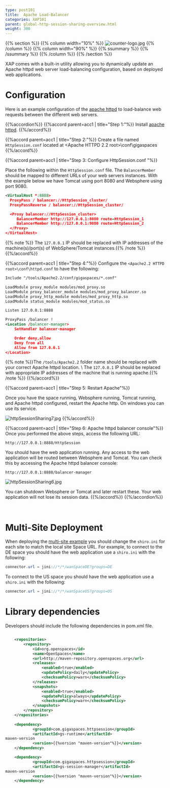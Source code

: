 ```yaml
---
type: post101
title:  Apache Load-Balancer
categories: XAP101
parent: global-http-session-sharing-overview.html
weight: 300
---
```



{{% section %}}
{{% column width="10%" %}}
![counter-logo.jpg](/attachment_files/subject/loadbalancing.png)
{{% /column %}}
{{% column width="90%" %}}
{{% ssummary %}} {{% /ssummary %}}
{{% /column %}}
{{% /section %}}





XAP comes with a built-in utility allowing you to dynamically update an Apache httpd web server load-balancing configuration, based on deployed web applications.

# Configuration

Here is an example configuration of the [apache httpd](http://httpd.apache.org)  to load-balance  web requests between the different web servers.

{{%accordion%}}
{{%accord parent=acc1 | title="Step 1:"%}}
Install [apache httpd](http://httpd.apache.org).
{{%/accord%}}

{{%accord parent=acc1 | title="Step 2:"%}}
Create a file named `HttpSession.conf` located at <Apache HTTPD 2.2 root>\conf\gigaspaces
{{%/accord%}}

{{%accord parent=acc1 | title="Step 3: Configure HttpSession.conf "%}}

Place the following within the `HttpSession.conf` file. The `BalancerMember` should be mapped to different URLs of your web servers instances. With the example below we have Tomcat using port 8080 and Websphere using port 9080.


```xml
<VirtualHost *:8888>
  ProxyPass / balancer://HttpSession_cluster/
  ProxyPassReverse / balancer://HttpSession_cluster/

  <Proxy balancer://HttpSession_cluster>
     BalancerMember http://127.0.0.1:8080 route=HttpSession_1
     BalancerMember http://127.0.0.1:9080 route=HttpSession_2
  </Proxy>
</VirtualHost>
```

{{% note %}} The `127.0.0.1` IP should be replaced with IP addresses of the machine(s)/port(s) of WebSphere/Tomcat instances.{{% /note %}}
{{%/accord%}}

{{%accord parent=acc1 | title="Step 4:"%}}
 Configure the `<Apache2.2 HTTPD root>\conf\httpd.conf` to have the following:


```xml
Include "/tools/Apache2.2/conf/gigaspaces/*.conf"

LoadModule proxy_module modules/mod_proxy.so
LoadModule proxy_balancer_module modules/mod_proxy_balancer.so
LoadModule proxy_http_module modules/mod_proxy_http.so
LoadModule status_module modules/mod_status.so

Listen 127.0.0.1:8888

ProxyPass /balancer !
<Location /balancer-manager>
	SetHandler balancer-manager

	Order deny,allow
	Deny from all
	Allow from 127.0.0.1
</Location>
```

{{% note %}}The `/tools/Apache2.2` folder name should be replaced with your correct Apache httpd location. \\ The `127.0.0.1` IP should be replaced with appropriate IP addresses of the machine that is running apache.{{% /note %}}
{{%/accord%}}

{{%accord parent=acc1 | title="Step 5: Restart Apache"%}}


Once you have the space running, Websphere running, Tomcat running, and Apache httpd configured, restart the Apache http. On windows you can use its service.

![httpSessionSharing7.jpg](/attachment_files/httpSessionSharing7.jpg)
{{%/accord%}}

{{%accord parent=acc1 | title="Step 6: Apache httpd balancer console"%}}
Once you performed the above steps, access the following URL:

```console
http://127.0.0.1:8888/HttpSession
```
You should have the web application running. Any access to the web application will be routed between Websphere and Tomcat. You can check this by accessing the Apache httpd balancer console:

```console
http://127.0.0.1:8888/balancer-manager
```

![httpSessionSharing6.jpg](/attachment_files/httpSessionSharing6.jpg)

You can shutdown Websphere or Tomcat and later restart these. Your web application will not lose its session data.
{{%/accord%}}
{{%/accordion%}}

<br/>

# Multi-Site Deployment

When deploying the [multi-site example](/sbp/wan-replication-gateway.html) you should change the `shiro.ini` for each site to match the local site Space URL. For example, to connect to the DE space you should have the web application use a `shiro.ini` with the following:


```java
connector.url = jini://*/*/wanSpaceDE?groups=DE
```

To connect to the US space you should have the web application use a `shiro.ini` with the following:


```java
connector.url = jini://*/*/wanSpaceUS?groups=US
```

# Library dependencies

Developers should include the following dependencies in pom.xml file.


```xml

	<repositories>
		<repository>
			<id>org.openspaces</id>
			<name>OpenSpaces</name>
			<url>http://maven-repository.openspaces.org</url>
			<releases>
				<enabled>true</enabled>
				<updatePolicy>daily</updatePolicy>
				<checksumPolicy>warn</checksumPolicy>
			</releases>
			<snapshots>
				<enabled>true</enabled>
				<updatePolicy>always</updatePolicy>
				<checksumPolicy>warn</checksumPolicy>
			</snapshots>
		</repository>
	</repositories>
	
	<dependency>
			<groupId>com.gigaspaces.httpsession</groupId>
			<artifactId>gs-runtime</artifactId>
maven-version
			<version>{{%version "maven-version"%}}</version>
	</dependency>

	<dependency>
			<groupId>com.gigaspaces.httpsession</groupId>
			<artifactId>gs-session-manager</artifactId>
maven-version
			<version>{{%version "maven-version"%}}</version>
	</dependency>
```

